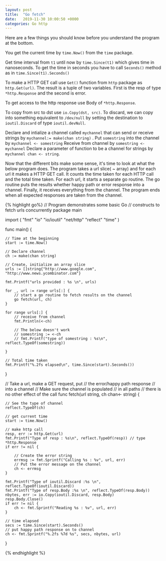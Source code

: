 ```yaml
---
layout: post
title:  "Go fetch"
date:   2019-11-30 10:00:50 +0000
categories: Go http
---
```


Here are a few things you should know before you understand the program at the bottom.

You get the current time by `time.Now()` from the `time` package.

Get time interval from `t1` until now by  `time.Since(t1)` which gives time in nanoseconds. 
To get the time in seconds you have to call `Seconds()` method as in `time.Since(t1).Seconds()`

To make a HTTP GET call use `Get()` function from `http` package as `http.Get(url)`. 
The result is a tuple of two variables. 
First is the resp of type `*http.Response` and the second is error.

To get access to the http response use Body of `*http.Response`.

To copy from src to dst use `io.Copy(dst, src)`.
To discard, we can copy into something equivalent to `/dev/null` by setting the destination to `ioutil.Discard` of type `ioutil.devNull`.

Declare and intialize a channel called `mychannel` that can send or receive strings by `mychannel:= make(chan string)` .
Put `somestring` into the channel by `mychannel <- somestring`
Receive from channel by `somestring <- mychannel`
Declare a parameter of function to be a channel for strings by `mychannel chan <- string`.

Now that the different bits make some sense, it's time to look at what the below program does.
The program takes a url slice( ~ array) and for each url it makes a HTTP GET call. It counts the time taken for each HTTP call and the total time taken. For each url, it starts a separate go routine. The go routine puts the results whether happy path or error response into a channel. 
Finally, it receives everything from the channel. 
The program ends when all expected responses are taken from the channel.

{% highlight go%}
// Program demonstrates some basic Go
// constructs to fetch urls concurrently
package main

import (
    "fmt"
    "io"
    "io/ioutil"
    "net/http"
    "reflect"
    "time"
)

func main() {

    // Time at the beginning
    start := time.Now()

    // Declare channel
    ch := make(chan string)

    // Create, initialize an array slice
    urls := []string{"http://www.google.com", "http://www.news.ycombinator.com"}

    fmt.Printf("urls provided : %s \n", urls)

    for _, url := range urls[:] {
        // start a go routine to fetch results on the channel
        go fetch(url, ch)
    }

    for range urls[:] {
        // receive from channel
        fmt.Println(<-ch)

        // The below doesn't work
        // somestring := <-ch
        // fmt.Printf("type of somestring : %s\n", reflect.TypeOf(somestring))

    }

    // Total time taken
    fmt.Printf("%.2fs elapsed\n", time.Since(start).Seconds())
}

// Take a url, make a GET request, put
// the error/happy path response
// into a channel
// Make sure the channel is populated
// in all paths
// there is no other effect of the call
func fetch(url string, ch chan<- string) {

    // See the type of channel
    reflect.TypeOf(ch)

    // get current time
    start := time.Now()

    // make http call
    resp, err := http.Get(url)
    fmt.Printf("Type of resp : %s\n", reflect.TypeOf(resp)) // type *http.Response
    if err != nil {

        // Create the error string
        errmsg := fmt.Sprintf("Calling %s : %v", url, err)
        // Put the error message on the channel
        ch <- errmsg
    }

    fmt.Printf("Type of ioutil.Discard :%s \n", reflect.TypeOf(ioutil.Discard))
    fmt.Printf("Type of resp.Body :%s \n", reflect.TypeOf(resp.Body))
    nbytes, err := io.Copy(ioutil.Discard, resp.Body)
    resp.Body.Close()
    if err != nil {
        ch <- fmt.Sprintf("Reading %s : %v", url, err)
    }

    // time elapsed
    secs := time.Since(start).Seconds()
    // put happy path response on to channel
    ch <- fmt.Sprintf("%.2fs %7d %s", secs, nbytes, url)

}

{% endhighlight %}
